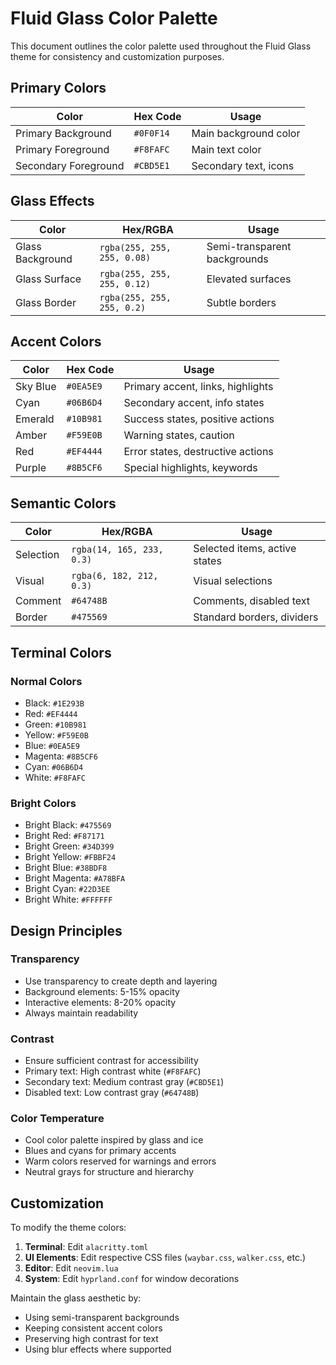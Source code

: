 # Fluid Glass Color Palette

This document outlines the color palette used throughout the Fluid Glass theme for consistency and customization purposes.

## Primary Colors

| Color | Hex Code | Usage |
|-------|----------|--------|
| Primary Background | `#0F0F14` | Main background color |
| Primary Foreground | `#F8FAFC` | Main text color |
| Secondary Foreground | `#CBD5E1` | Secondary text, icons |

## Glass Effects

| Color | Hex/RGBA | Usage |
|-------|----------|--------|
| Glass Background | `rgba(255, 255, 255, 0.08)` | Semi-transparent backgrounds |
| Glass Surface | `rgba(255, 255, 255, 0.12)` | Elevated surfaces |
| Glass Border | `rgba(255, 255, 255, 0.2)` | Subtle borders |

## Accent Colors

| Color | Hex Code | Usage |
|-------|----------|--------|
| Sky Blue | `#0EA5E9` | Primary accent, links, highlights |
| Cyan | `#06B6D4` | Secondary accent, info states |
| Emerald | `#10B981` | Success states, positive actions |
| Amber | `#F59E0B` | Warning states, caution |
| Red | `#EF4444` | Error states, destructive actions |
| Purple | `#8B5CF6` | Special highlights, keywords |

## Semantic Colors

| Color | Hex/RGBA | Usage |
|-------|----------|--------|
| Selection | `rgba(14, 165, 233, 0.3)` | Selected items, active states |
| Visual | `rgba(6, 182, 212, 0.3)` | Visual selections |
| Comment | `#64748B` | Comments, disabled text |
| Border | `#475569` | Standard borders, dividers |

## Terminal Colors

### Normal Colors
- Black: `#1E293B`
- Red: `#EF4444`
- Green: `#10B981`
- Yellow: `#F59E0B`
- Blue: `#0EA5E9`
- Magenta: `#8B5CF6`
- Cyan: `#06B6D4`
- White: `#F8FAFC`

### Bright Colors
- Bright Black: `#475569`
- Bright Red: `#F87171`
- Bright Green: `#34D399`
- Bright Yellow: `#FBBF24`
- Bright Blue: `#38BDF8`
- Bright Magenta: `#A78BFA`
- Bright Cyan: `#22D3EE`
- Bright White: `#FFFFFF`

## Design Principles

### Transparency
- Use transparency to create depth and layering
- Background elements: 5-15% opacity
- Interactive elements: 8-20% opacity
- Always maintain readability

### Contrast
- Ensure sufficient contrast for accessibility
- Primary text: High contrast white (`#F8FAFC`)
- Secondary text: Medium contrast gray (`#CBD5E1`)
- Disabled text: Low contrast gray (`#64748B`)

### Color Temperature
- Cool color palette inspired by glass and ice
- Blues and cyans for primary accents
- Warm colors reserved for warnings and errors
- Neutral grays for structure and hierarchy

## Customization

To modify the theme colors:

1. **Terminal**: Edit `alacritty.toml`
2. **UI Elements**: Edit respective CSS files (`waybar.css`, `walker.css`, etc.)
3. **Editor**: Edit `neovim.lua`
4. **System**: Edit `hyprland.conf` for window decorations

Maintain the glass aesthetic by:
- Using semi-transparent backgrounds
- Keeping consistent accent colors
- Preserving high contrast for text
- Using blur effects where supported